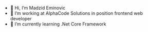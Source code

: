 - 👋 Hi, I’m Madzid Eminovic
- 👀 I’m working at AlphaCode Solutions in position frontend web developer
- 🌱 I’m currently learning .Net Core Framework

